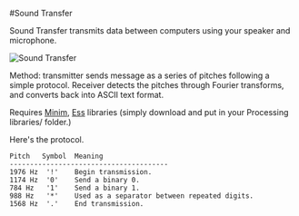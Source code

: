 #Sound Transfer

Sound Transfer transmits data between computers using your speaker and microphone.

![Sound Transfer](http://wanganzhou.com/images/sound-transfer/screenshot.png)

Method: transmitter sends message as a series of pitches following a simple protocol. Receiver detects the pitches through Fourier transforms, and converts back into ASCII text format.

Requires [Minim](http://code.compartmental.net/tools/minim/), [Ess](http://www.tree-axis.com/Ess/download.html) libraries (simply download and put in your Processing libraries/ folder.)

Here's the protocol.

	Pitch	Symbol	Meaning
	---------------------------------------
	1976 Hz	 '!'	Begin transmission.
	1174 Hz  '0'	Send a binary 0.
	784 Hz	 '1'	Send a binary 1.
	988 Hz	 '*'	Used as a separator between repeated digits.
	1568 Hz	 '.'	End transmission.
